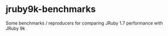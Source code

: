 # jruby9k-benchmarks
Some benchmarks / reproducers for comparing JRuby 1.7 performance with JRuby 9k
